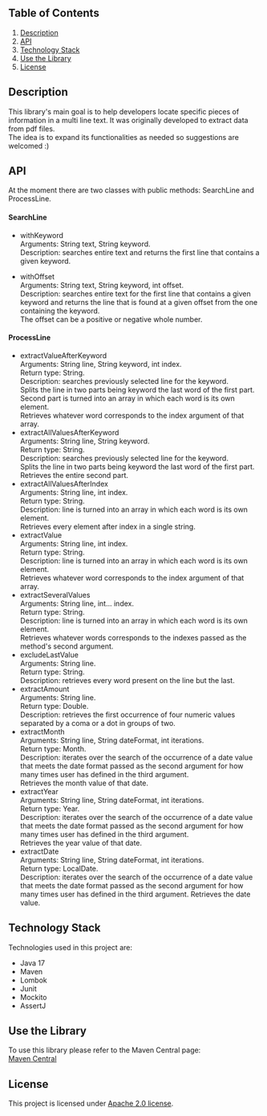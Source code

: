 ## Table of Contents

1) [Description](#Description)
2) [API](#Api)
3) [Technology Stack](#Stack)
4) [Use the Library](#Use)
5) [License](#License)

<a id="Description"></a>
## Description

This library's main goal is to help developers locate specific pieces of information in a multi line text.
It was originally developed to extract data from pdf files.<br>
The idea is to expand its functionalities as needed so suggestions are welcomed :)

<a id="Api"></a>
## API

At the moment there are two classes with public methods: SearchLine and ProcessLine.<br>

#### SearchLine
- withKeyword<br>
  Arguments: String text, String keyword.<br>
  Description: searches entire text and returns the first line that contains a given keyword.<br>

- withOffset<br>
  Arguments: String text, String keyword, int offset.<br>
  Description: searches entire text for the first line that contains a given keyword and returns the line that is found at a given offset from the one containing the keyword.<br> The offset can be a positive or negative whole number.<br>

#### ProcessLine
- extractValueAfterKeyword<br>
  Arguments: String line, String keyword, int index.<br>
  Return type: String.<br>
  Description: searches previously selected line for the keyword.<br> Splits the line in two parts being keyword the last word of the first part.<br> Second part is turned into an array in which each word is its own element.<br> Retrieves whatever word corresponds to the index argument of that array.<br>
- extractAllValuesAfterKeyword<br>
  Arguments: String line, String keyword.<br>
  Return type: String.<br>
  Description: searches previously selected line for the keyword.<br> Splits the line in two parts being keyword the last word of the first part.<br> Retrieves the entire second part.<br>
- extractAllValuesAfterIndex<br>
  Arguments: String line, int index.<br>
  Return type: String.<br>
  Description: line is turned into an array in which each word is its own element.<br> Retrieves every element after index in a single string.<br>
- extractValue<br>
  Arguments: String line, int index.<br>
  Return type: String.<br>
  Description: line is turned into an array in which each word is its own element.<br> Retrieves whatever word corresponds to the index argument of that array.<br>
- extractSeveralValues<br>
  Arguments: String line, int... index.<br>
  Return type: String.<br>
  Description: line is turned into an array in which each word is its own element.<br> Retrieves whatever words corresponds to the indexes passed as the method's second argument.<br>
- excludeLastValue<br>
  Arguments: String line.<br>
  Return type: String.<br>
  Description: retrieves every word present on the line but the last.<br>
- extractAmount<br>
  Arguments: String line.<br>
  Return type: Double.<br>
  Description: retrieves the first occurrence of four numeric values separated by a coma or a dot in groups of two.<br>
- extractMonth<br>
  Arguments: String line, String dateFormat, int iterations.<br>
  Return type: Month.<br>
  Description: iterates over the search of the occurrence of a date value that meets the date format passed as the second argument for how many times user has defined in the third argument.<br> Retrieves the month value of that date.<br>
- extractYear<br>
  Arguments: String line, String dateFormat, int iterations.<br>
  Return type: Year.<br>
  Description: iterates over the search of the occurrence of a date value that meets the date format passed as the second argument for how many times user has defined in the third argument.<br> Retrieves the year value of that date.<br>
- extractDate<br>
  Arguments: String line, String dateFormat, int iterations.<br>
  Return type: LocalDate.<br>
  Description: iterates over the search of the occurrence of a date value that meets the date format passed as the second argument for how many times user has defined in the third argument. Retrieves the date value.

<a id="Stack"></a>
## Technology Stack

Technologies used in this project are:
- Java 17
- Maven
- Lombok
- Junit
- Mockito
- AssertJ

<a id="Use"></a>
## Use the Library

To use this library please refer to the Maven Central page:<br>
[Maven Central](https://maven-badges.herokuapp.com/maven-central/io.github.auspicode01/document-processor)

<a id="License"></a>
## License

This project is licensed under [Apache 2.0 license](http://www.apache.org/licenses/LICENSE-2.0).